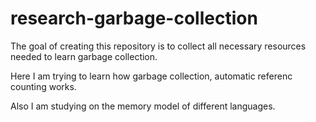 research-garbage-collection
===========================

The goal of creating this repository is to collect all necessary resources needed to learn garbage collection.

Here I am trying to learn how garbage collection, automatic referenc counting works.

Also I am studying on the memory model of different languages.